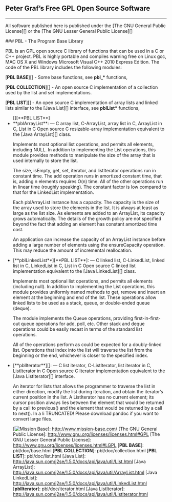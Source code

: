 ## Peter Graf’s Free GPL Open Source Software

</center>
<a name="top"></a>

* * * * *

All software published here is published under the [The GNU General
Public License][] or the [The GNU Lesser General Public License][]

<dl>
<dt>
### PBL - The Program Base Library

PBL is an GPL open source C library of functions that can be used in a C
or C++ project. PBL is highly portable and compiles warning free on
Linux gcc, MAC OS X and Windows Microsoft Visual C++ 2010 Express
Edition.
The code of the PBL library includes the following modules:

[**PBL BASE**][] - Some base functions, see **pbl\_\*** functions,

[**PBL COLLECTION**][] - An open source C implementation of a collection
used by the list and set implementations.

[**PBL LIST**][] - An open source C implementation of array lists and
linked lists similar to the [Java List][] interface, see **pblList\***
functions,

<ul>
[][**PBL LIST**]
<li>
**pblArrayList**</a>: — C array list, C-ArrayList, array list in C,
ArrayList in C, List in C
Open source C resizable-array implementation equivalent to the [Java
ArrayList][] class.

Implements most optional list operations, and permits all elements,
including NULL. In addition to implementing the List operations, this
module provides methods to manipulate the size of the array that is used
internally to store the list.

The size, isEmpty, get, set, iterator, and listIterator operations run
in constant time. The add operation runs in amortized constant time,
that is, adding n elements requires O(n) time. All of the other
operations run in linear time (roughly speaking). The constant factor is
low compared to that for the LinkedList implementation.

Each pblArrayList instance has a capacity. The capacity is the size of
the array used to store the elements in the list. It is always at least
as large as the list size. As elements are added to an ArrayList, its
capacity grows automatically. The details of the growth policy are not
specified beyond the fact that adding an element has constant amortized
time cost.

<p>
An application can increase the capacity of an ArrayList instance before
adding a large number of elements using the ensureCapacity operation.
This may reduce the amount of incremental reallocation.
<li>
[**pblLinkedList**][**PBL LIST**]: — C linked list, C-LinkedList, linked
list in C, LinkedList in C, List in C
Open source C linked list implementation equivalent to the [Java
LinkedList][] class.

Implements most optional list operations, and permits all elements
(including null). In addition to implementing the List operations, this
module provides uniformly named methods to get, remove and insert an
element at the beginning and end of the list. These operations allow
linked lists to be used as a stack, queue, or double-ended queue
(deque).

The module implements the Queue operations, providing first-in-first-out
queue operations for add, poll, etc. Other stack and deque operations
could be easily recast in terms of the standard list operations.

<p>
All of the operations perform as could be expected for a doubly-linked
list. Operations that index into the list will traverse the list from
the beginning or the end, whichever is closer to the specified index.
<li>
[**pblIterator**][]: — C list iterator, C-ListIterator, list iterator in
C, ListIterator in C
Open source C Iterator implementation equivalent to the [Java
ListIterator][] interface.

An iterator for lists that allows the programmer to traverse the list in
either direction, modify the list during iteration, and obtain the
iterator’s current position in the list. A ListIterator has no current
element; its cursor position always lies between the element that would
be returned by a call to previous() and the element that would be
returned by a call to next(). In a li TRUNCATED! Please download pandoc
if you want to convert large files.

  [Mission Base]: http://www.mission-base.com/index-images/mb240.gif
  [![Mission Base][]]: http://www.mission-base.com/
  [The GNU General Public License]: http://www.gnu.org/licenses/licenses.html#GPL
  [The GNU Lesser General Public License]: http://www.gnu.org/licenses/licenses.html#LGPL
  [**PBL BASE**]: pbl/doc/base.html
  [**PBL COLLECTION**]: pbl/doc/collection.html
  [**PBL LIST**]: pbl/doc/list.html
  [Java List]: http://java.sun.com/j2se/1.5.0/docs/api/java/util/List.html
  [Java ArrayList]: http://java.sun.com/j2se/1.5.0/docs/api/java/util/ArrayList.html
  [Java LinkedList]: http://java.sun.com/j2se/1.5.0/docs/api/java/util/LinkedList.html
  [**pblIterator**]: pbl/doc/iterator.html
  [Java ListIterator]: http://java.sun.com/j2se/1.5.0/docs/api/java/util/ListIterator.html